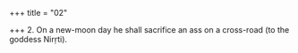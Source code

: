 +++
title = "02"

+++
2. On a new-moon day he shall sacrifice an ass on a cross-road (to the goddess Nirṛti).
